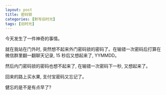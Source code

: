 ```yaml
---
layout: post
title: 密码锁
categories: [默写旧时光]
tags: [旧时光]
---
```


今天发生了一件神奇的事情。

就在我站在门外时, 突然想不起来外门密码锁的密码了。在输错一次密码后打算在微信群里翻一翻聊天记录, 15 秒后又想起来了, YYMMDD。

然后内门密码锁的密码也想不起来了, 在输错一次密码下一秒, 又想起来了。

回来的路上买水果, 支付宝密码又忘记了。

健忘的是不是有点早了?
